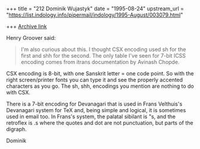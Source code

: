 +++
title = "212 Dominik Wujastyk"
date = "1995-08-24"
upstream_url = "https://list.indology.info/pipermail/indology/1995-August/003079.html"

+++
[Archive link](https://list.indology.info/pipermail/indology/1995-August/003079.html)

Henry Groover said:
> 
> I'm also curious about this.  I thought CSX encoding used sh for the first
> and shh for the second.  The only table I've seen for 7-bit ICSS encoding
> comes from itrans documentation by Avinash Chopde.

CSX encoding is 8-bit, with one Sanskrit letter = one code point.  So
with the right screen/printer fonts you can type it and see the properly
accented characters as you go.  The sh, shh, encodings you mention are
nothing to do with CSX.

There is a 7-bit encoding for Devanagari that is used in Frans
Velthuis's Devanagari system for TeX and, being simple and logical, it
is sometimes used in email too.  In Frans's system, the palatal sibilant
is "s, and the retroflex is .s where the quotes and dot are not
punctuation, but parts of the digraph.

Dominik







